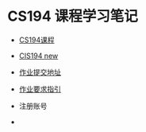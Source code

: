 # CS194 课程学习笔记

* [CS194课程](http://www.seas.upenn.edu/~cis194/spring13/lectures.html)
* [CIS194 new ](http://www.seas.upenn.edu/~cis194/lectures.html)
* [作业提交地址]( http://cis194.herokuapp.com/)
* [作业要求指引](http://www.seas.upenn.edu/~cis194/spring13/docs/style.pdf)

*  注册账号
*  

